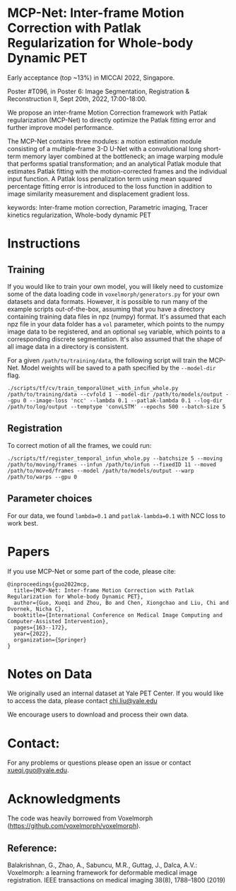 # MCP-Net: Inter-frame Motion Correction with Patlak Regularization for Whole-body Dynamic PET

Early acceptance (top ~13%) in MICCAI 2022, Singapore.

Poster #T096, in Poster 6: Image Segmentation, Registration & Reconstruction II, Sept 20th, 2022, 17:00-18:00.

We propose an inter-frame Motion Correction framework with Patlak regularization (MCP-Net) to directly optimize the Patlak fitting error and further improve model performance. 

The MCP-Net contains three modules: a motion estimation module consisting of a multiple-frame 3-D U-Net with a convolutional long short-term memory layer combined at the bottleneck; an image warping module that performs spatial transformation; and an analytical Patlak module that estimates Patlak fitting with the motion-corrected frames and the individual input function. A Patlak loss penalization term using mean squared percentage fitting error is introduced to the loss function in addition to image similarity measurement and displacement gradient loss.


keywords: Inter-frame motion correction, Parametric imaging, Tracer kinetics regularization, Whole-body dynamic PET


# Instructions

## Training

If you would like to train your own model, you will likely need to customize some of the data loading code in `voxelmorph/generators.py` for your own datasets and data formats. However, it is possible to run many of the example scripts out-of-the-box, assuming that you have a directory containing training data files in npz (numpy) format. It's assumed that each npz file in your data folder has a `vol` parameter, which points to the numpy image data to be registered, and an optional `seg` variable, which points to a corresponding discrete segmentation. It's also assumed that the shape of all image data in a directory is consistent.

For a given `/path/to/training/data`, the following script will train the MCP-Net. Model weights will be saved to a path specified by the `--model-dir` flag.

```
./scripts/tf/cv/train_temporalUnet_with_infun_whole.py /path/to/training/data --cvfold 1 --model-dir /path/to/models/output --gpu 0 --image-loss 'ncc' --lambda 0.1 --patlak-lambda 0.1 --log-dir /path/to/log/output --temptype 'convLSTM' --epochs 500 --batch-size 5 

```

## Registration

To correct motion of all the frames, we could run:

```
./scripts/tf/register_temporal_infun_whole.py --batchsize 5 --moving /path/to/moving/frames --infun /path/to/infun --fixedID 11 --moved /path/to/moved/frames --model /path/to/models/output --warp /path/to/warps --gpu 0
```

## Parameter choices

For our data, we found `lambda=0.1` and `patlak-lambda=0.1` with NCC loss to work best.


# Papers

If you use MCP-Net or some part of the code, please cite:

```
@inproceedings{guo2022mcp,
  title={MCP-Net: Inter-frame Motion Correction with Patlak Regularization for Whole-body Dynamic PET},
  author={Guo, Xueqi and Zhou, Bo and Chen, Xiongchao and Liu, Chi and Dvornek, Nicha C},
  booktitle={International Conference on Medical Image Computing and Computer-Assisted Intervention},
  pages={163--172},
  year={2022},
  organization={Springer}
}
```

# Notes on Data

We originally used an internal dataset at Yale PET Center. If you would like to access the data, please contact chi.liu@yale.edu

We encourage users to download and process their own data. 



# Contact:
For any problems or questions please open an issue or contact xueqi.guo@yale.edu.  



# Acknowledgments

The code was heavily borrowed from Voxelmorph (https://github.com/voxelmorph/voxelmorph). 

## Reference: 
Balakrishnan, G., Zhao, A., Sabuncu, M.R., Guttag, J., Dalca, A.V.: Voxelmorph:
a learning framework for deformable medical image registration. IEEE transactions
on medical imaging 38(8), 1788–1800 (2019)
